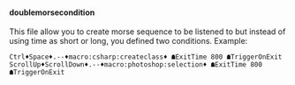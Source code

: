 #### doublemorsecondition
This file allow you to create morse sequence to be listened to but instead of using time as short or long, you defined two conditions.
Example:
```
Ctrl♦Space♦.--♦macro:csharp:createclass♦ ☗ExitTime 800 ☗TriggerOnExit
ScrollUp♦ScrollDown♦.--♦macro:photoshop:selection♦ ☗ExitTime 800 ☗TriggerOnExit

```
